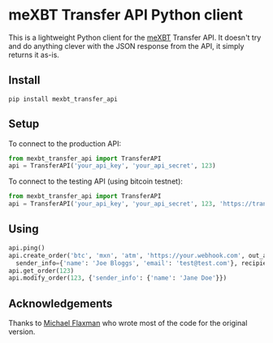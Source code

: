 # meXBT Transfer API Python client

This is a lightweight Python client for the [meXBT](https://mexbt.com) Transfer API. It doesn't try and do anything clever with the JSON response from the API, it simply returns it as-is.

## Install

    pip install mexbt_transfer_api


## Setup

To connect to the production API:

```python
from mexbt_transfer_api import TransferAPI
api = TransferAPI('your_api_key', 'your_api_secret', 123)
```

To connect to the testing API (using bitcoin testnet):

```python
from mexbt_transfer_api import TransferAPI
api = TransferAPI('your_api_key', 'your_api_secret', 123, 'https://transfer-staging.mexbt.com/v1')
```


## Using

```python
api.ping()
api.create_order('btc', 'mxn', 'atm', 'https://your.webhook.com', out_amount=1000,
  sender_info={'name': 'Joe Bloggs', 'email': 'test@test.com'}, recipient_info={'phone': '+52 12345678', 'phone_carrier': 'movistar'})
api.get_order(123)
api.modify_order(123, {'sender_info': {'name': 'Jane Doe'}})

```
## Acknowledgements

Thanks to [Michael Flaxman](https://github.com/mflaxman) who wrote most of the code for the original version. 
